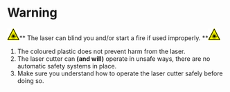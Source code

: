 # Warning

![Warning](warning_laser_28_x_28.png)**  The laser can blind you and/or start a fire if used improperly.  **![Warning](warning_laser_28_x_28.png)

1. The coloured plastic does not prevent harm from the laser.
1. The laser cutter can **(and will)** operate in unsafe ways, there are no automatic safety systems in place.
1. Make sure you understand how to operate the laser cutter safely before doing so.
